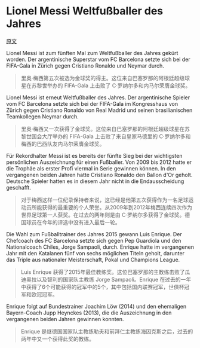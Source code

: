 # Lionel Messi Weltfußballer des Jahres
[原文](https://www.tagesschau.de/eilmeldung/eilmeldung-571.html)

Lionel Messi ist zum fünften Mal zum Weltfußballer des Jahres gekürt worden. Der argentinische Superstar vom FC Barcelona setzte sich bei der FIFA-Gala in Zürich gegen Cristiano Ronaldo und Neymar durch.

> 里奥·梅西第五次被选为金球奖的得主。这位来自巴塞罗那的阿根廷超级球星在苏黎世举办的 FIFA-Gala 上击败了 C·罗纳尔多和内马尔荣膺金球奖。

Lionel Messi ist erneut Weltfußballer des Jahres. Der argentinische Spieler vom FC Barcelona setzte sich bei der FIFA-Gala im Kongresshaus von Zürich gegen Cristiano Ronaldo von Real Madrid und seinen brasilianischen Teamkollegen Neymar durch.

> 里奥·梅西又一次获得了金球奖。这位来自巴塞罗那的阿根廷超级球星在苏黎世国会大厅举办的 FIFA-Gala 上击败了来自皇家马德里的 C·罗纳尔多和梅西的巴西队友内马尔荣膺金球奖。

Für Rekordhalter Messi ist es bereits der fünfte Sieg bei der wichtigsten persönlichen Auszeichnung für einen Fußballer. Von 2009 bis 2012 hatte er die Trophäe als erster Profi viermal in Serie gewinnen können. In den vergangenen beiden Jahren hatte Cristiano Ronaldo den Ballon d'Or geholt. Deutsche Spieler hatten es in diesem Jahr nicht in die Endausscheidung geschafft.

> 对于梅西这样一位纪录保持者来说，这已经是他第五次获得作为一名足球运动员所能获得的最重要的个人荣誉。从2009年到2012年梅西连续四次作为世界足球第一人获奖。在过去的两年则是由 C·罗纳尔多获得了金球奖。德国球员在今年的评选中没有进入最后一轮。

Die Wahl zum Fußballtrainer des Jahres 2015 gewann Luis Enrique. Der Chefcoach des FC Barcelona setzte sich gegen Pep Guardiola und den Nationalcoach Chiles, Jorge Sampaoli, durch. Enrique hatte im vergangenen Jahr mit den Katalanen fünf von sechs möglichen Titeln geholt, darunter das Triple aus nationaler Meisterschaft, Pokal und Champions League.

> Luis Enrique 获得了2015年最佳教练奖。这位巴塞罗那的主教练击败了瓜迪奥拉以及智利的国家队主教练 Jorge Sampaoli。Enrique 在过去的一年中获得了6个可能获得的冠军中的5个，其中包括国内联赛冠军，世俱杯冠军和欧冠冠军。

Enrique folgt auf Bundestrainer Joachim Löw (2014) und den ehemaligen Bayern-Coach Jupp Heynckes (2013), die die Auszeichnung in den vergangenen beiden Jahren gewinnen konnten.

> Enrique 是继德国国家队主教练勒夫和前拜仁主教练海因克斯之后，过去的两年中又一个获得此奖的教练。